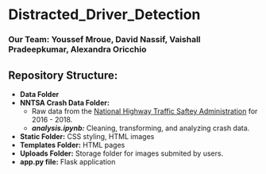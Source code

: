 # Distracted_Driver_Detection
### Our Team: Youssef Mroue, David Nassif, Vaishall Pradeepkumar, Alexandra Oricchio

## Repository Structure:
- **Data Folder**
- **NNTSA Crash Data Folder:** 
  - Raw data from the [National Highway Traffic Saftey Administration](https://www.nhtsa.gov/node/97996/221) for 2016 - 2018.
  - **_analysis.ipynb:_** Cleaning, transforming, and analyzing crash data.
- **Static Folder:** CSS styling, HTML images 
- **Templates Folder:** HTML pages
- **Uploads Folder:** Storage folder for images submited by users.  
- **app.py file:** Flask application
